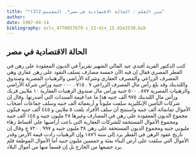 ```yaml
---
title: "*سير العلم : الحالة الاقتصادية في مصر*. المقتبس 2(3)"
author: 
date: 1907-04-14
bibliography: oclc_4770057679-i_15-div_15.d1e2530.bib
---
```




##  الحالة الاقتصادية في مصر 


 كتب الدكتور الفريد أفندي عيد المالي الشهير تقريراً في الديون المعقودة على رهن في القطر المصري فقال إن فيه الآن  خمسة  مصارف تسلف النقود على رهن عقاري وهي المصرف الزراعي والمصرف العقاري وشركة الأراضي والرهنيات المصرية وصندوق واللندبنك وقد بلغ رأس مال المصرف الزراعي  ٧  .  ٧١٥  .  ٠٠٠  جنيه ورأس شركة الأراضي والرهنيات المصرية  ٨٧٧  .  ٥٠٠  جنيه ورأس مال صندوق الرهنيات العقارية  ١٠  ملايين فرنك ورأس مال اللندبنك  ٩٧٥  ألف  جنيه هذا ما عدا قيمة السندات التي أصدرتها. وقال إن شركات التأمين الإنكليزية سلفت مليوناً و  أربعمائة  ألف  جنيه وسلف جماعات أصحاب الأموال ثمانمائة  ألف  جنيه واستنتج أن سلف الأفراد بلغت  ٥  ملايين و  ٤٤٥  ألف  جنيه فيكون مجموع الديون المعقودة على رهن في المصارف وغيرها  ٢٨  مليون جنيه و  ١٤٥  ألف  جنيه ومجموع الأموال المستحقة للشركات العقارية التي باعت أراضيها على أقساط زهاء مليوني جنيه ومجموع الديون المستحقة على رهن  ٣٨  مليون جنيه و  ٩٩٧  .  ٧٢٠  ج وقال إن تاريخ عقود الرهن في القطر يرد إلى سنة  ١٨٧٦  وإن الرهنيات زادت قيمة الأرض وقدر   الأموال التي سلفت على أرض البناء بمئة و  خمسين  مليون جنيه أما الأموال الموظفة فلم يرد جميعها من الخارج بل إن قسماً منها من أموال البلاد. 

